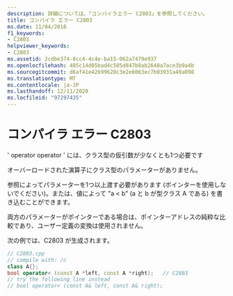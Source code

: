 ```yaml
---
description: 詳細については、「コンパイラエラー C2803」を参照してください。
title: コンパイラ エラー C2803
ms.date: 11/04/2016
f1_keywords:
- C2803
helpviewer_keywords:
- C2803
ms.assetid: 2cdbe374-8cc4-4c4e-ba15-062a7479e937
ms.openlocfilehash: 405c14d05bad4c505d847b8ab2648a7ace3b9a4b
ms.sourcegitcommit: d6af41e42699628c3e2e6063ec7b03931a49a098
ms.translationtype: MT
ms.contentlocale: ja-JP
ms.lasthandoff: 12/11/2020
ms.locfileid: "97297435"
---
```

# <a name="compiler-error-c2803"></a>コンパイラ エラー C2803

' operator operator ' には、クラス型の仮引数が少なくとも1つ必要です

オーバーロードされた演算子にクラス型のパラメーターがありません。

参照によってパラメーターを1つ以上渡す必要があります (ポインターを使用しないでください)。または、値によって "a < b" (a と b が型クラス A である) を書き込むことができます。

両方のパラメーターがポインターである場合は、ポインターアドレスの純粋な比較であり、ユーザー定義の変換は使用されません。

次の例では、C2803 が生成されます。

```cpp
// C2803.cpp
// compile with: /c
class A{};
bool operator< (const A *left, const A *right);   // C2803
// try the following line instead
// bool operator< (const A& left, const A& right);
```
